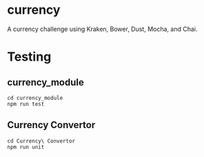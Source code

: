 # currency
A currency challenge using Kraken, Bower, Dust, Mocha, and Chai.

Testing
===
currency_module
---
    cd currency_module
    npm run test

Currency Convertor
---
    cd Currency\ Convertor
    npm run unit
